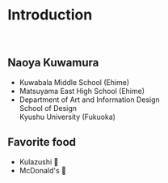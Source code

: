 # Introduction
<br>
<img :src="$withBase('/kuwa_graduate_icon.png')" width="160">

## Naoya Kuwamura

- Kuwabala Middle School (Ehime)
- Matsuyama East High School (Ehime)  
- Department of Art and Information Design  
School of Design  
Kyushu University (Fukuoka)

## Favorite food

- Kulazushi :sushi:
- McDonald's :hamburger: